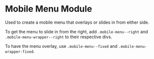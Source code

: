 Mobile Menu Module
==================

Used to create a mobile menu that overlays or slides in from either side.

To get the menu to slide in from the right, add `.mobile-menu--right` and `.mobile-menu-wrapper--right` to their respective divs.

To have the menu overlay, use `.mobile-menu--fixed` and `.mobile-menu-wrapper-fixed`.